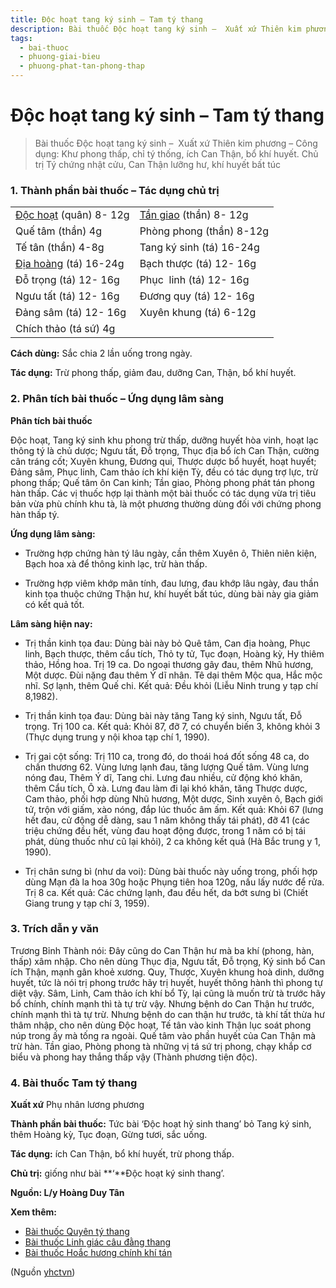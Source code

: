 ```yaml
---
title: Độc hoạt tang ký sinh – Tam tý thang
description: Bài thuốc Độc hoạt tang ký sinh –  Xuất xứ Thiên kim phương – Công dụng- Khư phong thấp, chỉ tý thống, ích Can Thận, bổ khí huyết. Chủ trị Tý chứng nhật cửu, Can Thận lưỡng hư, khí huyết bất túc
tags:
  - bai-thuoc
  - phuong-giai-bieu
  - phuong-phat-tan-phong-thap
---
```


# Độc hoạt tang ký sinh – Tam tý thang 

> Bài thuốc Độc hoạt tang ký sinh –  Xuất xứ Thiên kim phương – Công dụng: Khư phong thấp, chỉ tý thống, ích Can Thận, bổ khí huyết. Chủ trị Tý chứng nhật cửu, Can Thận lưỡng hư, khí huyết bất túc

### 1. Thành phần bài thuốc – Tác dụng chủ trị

|  |  |
| --- | --- |
| [Độc hoạt](/yhctvn/vi-thuoc-doc-hoat) (quân) 8- 12g | [Tần giao](/yhctvn/vi-thuoc-tan-giao) (thần) 8- 12g |
| Quế tâm (thần) 4g | Phòng phong (thần) 8-12g |
| Tế tân (thần) 4-8g | Tang ký sinh (tá) 16-24g |
| [Địa hoàng](/yhctvn/vi-thuoc-sinh-dia) (tá) 16-24g | Bạch thược (tá) 12- 16g |
| Đỗ trọng (tá) 12- 16g | Phục  linh (tá) 12- 16g |
| Ngưu tất (tá) 12- 16g | Đương quy (tá) 12- 16g |
| Đảng sâm (tá) 12- 16g | Xuyên khung (tá) 6-12g |
|  Chích thảo (tá sứ) 4g |  |

**Cách dùng:** Sắc chia 2 lần uống trong ngày.

**Tác dụng:** Trừ phong thấp, giảm đau, dưỡng Can, Thận, bổ khí huyết.

### 2. Phân tích bài thuốc – Ứng dụng lâm sàng

**Phân tích bài thuốc**

Độc hoạt, Tang ký sinh khu phong trừ thấp, dưỡng huyết hòa vinh, hoạt lạc thông tý là chủ dược; Ngưu tất, Đỗ trọng, Thục địa bổ ích Can Thận, cường cân tráng cốt; Xuyên khung, Đương qui, Thược dược bổ huyết, hoạt huyết; Đảng sâm, Phục linh, Cam thảo ích khí kiện Tỳ, đều có tác dụng trợ lực, trừ phong thấp; Quế tâm ôn Can kinh; Tần giao, Phòng phong phát tán phong hàn thấp. Các vị thuốc hợp lại thành một bài thuốc có tác dụng vừa trị tiêu bản vừa phù chính khu tà, là một phương thường dùng đối với chứng phong hàn thấp tý.

**Ứng dụng lâm sàng:**

+ Trường hợp chứng hàn tý lâu ngày, cần thêm Xuyên ô, Thiên niên kiện, Bạch hoa xà để thông kinh lạc, trừ hàn thấp. 

+ Trường hợp viêm khớp mãn tính, đau lưng, đau khớp lâu ngày, đau thần kinh tọa thuộc chứng Thận hư, khí huyết bất túc, dùng bài này gia giảm có kết quả tốt.

**Lâm sàng hiện nay:**

+ Trị thần kinh tọa đau: Dùng bài này bỏ Quê tâm, Can địa hoàng, Phục linh, Bạch thược, thêm cẩu tích, Thỏ ty tử, Tục đoạn, Hoàng kỳ, Hy thiêm thảo, Hồng hoa. Trị 19 ca. Do ngoại thương gây đau, thêm Nhũ hương, Một dược. Đùi nặng đau thêm Ý dĩ nhân. Tê dại thêm Mộc qua, Hắc mộc nhĩ. Sợ lạnh, thêm Quế chi. Kết quả: Đều khỏi (Liễu Ninh trung y tạp chí 8,1982).

 + Trị thần kinh tọa đau: Dùng bài này tăng Tang ký sinh, Ngưu tất, Đỗ trọng. Trị 100 ca. Kết quả: Khỏi 87, đỡ 7, có chuyển biến 3, không khỏi 3 (Thực dụng trung y nội khoa tạp chí 1, 1990).

 + Trị gai cột sống: Trị 110 ca, trong đó, do thoái hoá đốt sống 48 ca, do chấn thương 62. Vùng lưng lạnh đau, tăng lượng Quế tâm. Vùng lưng nóng đau, Thêm Ý dĩ, Tang chi. Lưng đau nhiều, cử động khó khăn, thêm Cẩu tích, Ô xà. Lưng đau làm đi lại khó khăn, tăng Thược dược, Cam thảo, phối hợp dùng Nhũ hương, Một dược, Sinh xuyên ô, Bạch giới tử, trộn với giấm, xào nóng, đắp lúc thuốc âm ấm. Kết quả: Khỏi 67 (lưng hết đau, cử động dễ dàng, sau 1 năm không thấy tái phát), đỡ 41 (các triệu chứng đều hết, vùng đau hoạt động được, trong 1 năm có bị tái phát, dùng thuốc như cũ lại khỏi), 2 ca không kết quả (Hà Bắc trung y 1, 1990).

 + Trị chân sưng bì (như da voi): Dùng bài thuốc này uống trong, phối hợp dùng Mạn đà la hoa 30g hoặc Phụng tiên hoa 120g, nấu lấy nước để rửa. Trị 8 ca. Kết quả: Các chứng lạnh, đau đều hết, da bớt sưng bì (Chiết Giang trung y tạp chí 3, 1959).

### 3. Trích dẫn y văn

Trương Bỉnh Thành nói: Đây cũng do Can Thận hư mà ba khí (phong, hàn, thấp) xâm nhập. Cho nên dùng Thục địa, Ngưu tất, Đỗ trọng, Ký sinh bổ Can ích Thận, mạnh gân khoẻ xương. Quy, Thược, Xuyên khung hoà dinh, dưỡng huyết, tức là nói trị phong trước hãy trị huyết, huyết thông hành thì phong tự diệt vậy. Sâm, Linh, Cam thảo ích khí bổ Tỳ, lại cũng là muốn trừ tà trước hãy bổ chính, chính mạnh thì tà tự trừ vậy. Nhưng bệnh do Can Thận hư trước, chính mạnh thì tà tự trừ. Nhưng bệnh do can thận hư trước, tà khí tất thừa hư thâm nhập, cho nên dùng Độc hoạt, Tế tân vào kinh Thận lục soát phong núp trong ấy mà tống ra ngoài. Quế tâm vào phần huyết của Can Thận mà trừ hàn. Tần giao, Phòng phong tà những vị tá sứ trị phong, chạy khắp cơ biểu và phong hay thắng thấp vậy (Thành phương tiện độc).

### 4. Bài thuốc Tam tý thang

**Xuất xứ** Phụ nhân lương phương

**Thành phần bài thuốc:** Tức bài ‘Độc hoạt hỷ sinh thang’ bỏ Tang ký sinh, thêm Hoàng kỳ, Tục đoạn, Gừng tươi, sắc uống.

**Tác dụng:** ích Can Thận, bổ khí huyết, trừ phong thấp.

**Chủ trị:** giống như bài **‘**Độc hoạt ký sinh thang’.

**Nguồn: L/y Hoàng Duy Tân**

**Xem thêm:**

* [Bài thuốc Quyên tý thang](/yhctvn/bai-thuoc-quyen-ty-thang)
* [Bài thuốc Linh giác câu đằng thang](/yhctvn/bai-thuoc-linh-giac-cau-dang-thang)
* [Bài thuốc Hoắc hương chính khí tán](/yhctvn/bai-thuoc-hoac-huong-chinh-khi-tan)

(Nguồn <a href="https://yhctvn.com/doc-hoat-tang-ky-sinh-tam-ty-thang/" target="_blank">yhctvn</a>)

